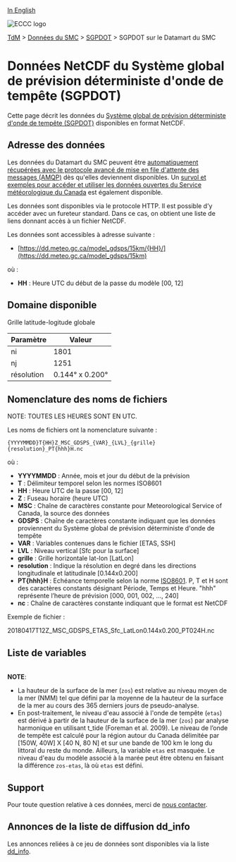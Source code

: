[In English](readme_gdsps-datamart_en.md)

![ECCC logo](../../img_eccc-logo.png)

[TdM](../../readme_fr.md) > [Données du SMC](../../readme_fr.md) > [SGPDOT](readme_gdsps_fr.md) > SGPDOT sur le Datamart du SMC

# Données NetCDF du Système global de prévision déterministe d'onde de tempête (SGPDOT)

Cette page décrit les données du [Système global de prévision déterministe d'onde de tempête (SGPDOT)](readme_gdsps_fr.md) disponibles en format NetCDF.

## Adresse des données

Les données du Datamart du SMC peuvent être [automatiquement récupérées avec le protocole avancé de mise en file d'attente des messages (AMQP)](../../msc-datamart/amqp_fr.md) dès qu'elles deviennent disponibles. Un [survol et exemples pour accéder et utiliser les données ouvertes du Service météorologique du Canada](../../usage/readme_fr.md) est également disponible.

Les données sont disponibles via le protocole HTTP. Il est possible d’y accéder avec un fureteur standard. Dans ce cas, on obtient une liste de liens donnant accès à un fichier NetCDF.

Les données sont accessibles à adresse suivante :

* [https://dd.meteo.gc.ca/model_gdsps/15km/{HH}/](https://dd.meteo.gc.ca/model_gdsps/15km)

où :

* __HH__ : Heure UTC du début de la passe du modèle [00, 12]

## Domaine disponible

Grille latitude-logitude globale

| Paramètre | Valeur |
| ------ | ------ |
| ni | 1801 |
| nj | 1251 |
| résolution | 0.144° x 0.200° |

## Nomenclature des noms de fichiers

NOTE: TOUTES LES HEURES SONT EN UTC.

Les noms de fichiers ont la nomenclature suivante :

`{YYYYMMDD}T{HH}Z_MSC_GDSPS_{VAR}_{LVL}_{grille}{resolution}_PT{hhh}H.nc`

où :

* __YYYYMMDD__ : Année, mois et jour du début de la prévision
* __T__ : Délimiteur temporel selon les normes ISO8601
* __HH__ : Heure UTC de la passe [00, 12]
* __Z__ : Fuseau horaire (heure UTC)
* __MSC__ : Chaîne de caractères constante pour Meteorological Service of Canada, la source des données
* __GDSPS__ : Chaîne de caractères constante indiquant que les données proviennent du Système global de prévision déterministe d'onde de tempête 
* __VAR__ : Variables contenues dans le fichier [ETAS, SSH]
* __LVL__ : Niveau vertical [Sfc pour la surface]
* __grille__ : Grille horizontale lat-lon [LatLon]
* __resolution__ : Indique la résolution en degré dans les directions longitudinale et latitudinale [0.144x0.200]
* __PT{hhh}H__ : Echéance temporelle selon la norme [ISO8601](https://en.wikipedia.org/wiki/ISO_8601). P, T et H sont des caractères constants désignant Période, Temps et Heure. "hhh" représente l’heure de prévision  [000, 001, 002, ..., 240]
* __nc__ : Chaîne de caractères constante indiquant que le format est NetCDF

Exemple de fichier :

20180417T12Z_MSC_GDSPS_ETAS_Sfc_LatLon0.144x0.200_PT024H.nc

## Liste de variables

<table id="csv-table" class="display"></table>

<link href="https://cdn.jsdelivr.net/npm/simple-datatables@latest/dist/style.css" rel="stylesheet" type="text/css">
<script src="https://cdn.jsdelivr.net/npm/simple-datatables@latest"></script>
<script src="../../../js/variables_datatable.js" type="text/javascript"></script>
<script>
  loadTable("csv-table", "../../../assets/csv/GDSPS_Variables-List_fr.csv");
</script>

__NOTE__:

* La hauteur de la surface de la mer (`zos`) est relative au niveau moyen de la mer (NMM) tel que défini par la moyenne de la hauteur de la surface de la mer au cours des 365 derniers jours de pseudo-analyse.
* En post-traitement, le niveau d'eau associé à l'onde de tempête (`etas`) est dérivé à partir de la hauteur de la surface de la mer (`zos`) par analyse harmonique en utilisant t_tide (Foreman et al. 2009). Le niveau de l’onde de tempête est calculé pour la région autour du Canada délimitée par [150W, 40W] X [40 N, 80 N] et sur une bande de 100 km le long du littoral du reste du monde. Ailleurs, la variable `etas` est masquée. Le niveau d'eau du modèle associé à la marée peut être obtenu en faisant la différence `zos-etas`, là où `etas` est défini.

## Support

Pour toute question relative à ces données, merci de [nous contacter](https://meteo.gc.ca/mainmenu/contact_us_f.html).

## Annonces de la liste de diffusion dd_info

Les annonces reliées à ce jeu de données sont disponibles via la liste [dd_info](https://comm.collab.science.gc.ca/mailman3/postorius/lists/dd_info/).
